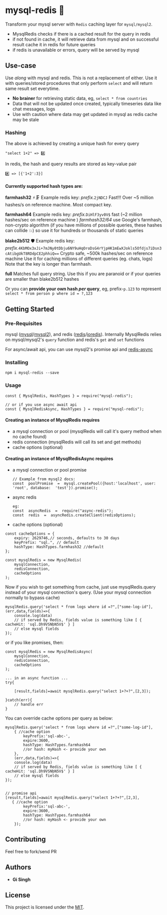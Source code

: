 
# mysql-redis :rocket:

Transform your mysql server with `Redis` caching layer for `mysql/mysql2`.
- MysqlRedis checks if there is a cached result for the query in redis 
- if not found in cache, it will retrieve data from mysql and on successful result cache it in redis for future queries
- if redis is unavailable or errors, query will be served by mysql

## Use-case
Use _along_ with mysql and redis. This is not a replacement of either. Use it with queries/stored procedures that only perform `select` and will return same result set everytime.

- **No brainer** for retrieving static data, eg, `select * from countries`
- Data that will not be updated once created, typically timeseries data like chat messages, logs
- Use with caution where data may get updated in mysql as redis cache may be stale

### Hashing 
 The above is achieved by creating a unique hash for every query
 
    "select 1+2" => #️⃣
  
In redis, the hash and query results are stored as key-value pair

    #️⃣ => [{'1+2':3}]

#### Currently supported hash types are:    
  
**farmhash32** ⚡🗜️
Example redis key: *prefix.*`2jNDCJ`
Fast!!! Over ~5 million hashes/s on reference machine. Most compact key.

**farmhash64** 
Example redis key:  *prefix.*`DiHlF3yv0V$` 
fast (~2 million hashes/sec on reference machine )
*farmhash32/64* use Google's farmhash, non-crypto algorithm (if you have millions of possible queries, these hashes can collide :collision:) so use it for hundreds or thousands of static queries

**blake2b512** 🛡️
Example redis key: *prefix.*`4KbMOx3xJi+7mJNy0tDbju6NY9uHqOroDsG4rYjpHK1mEwXJokls5Ofdjs7iDsn3cAtibgUkT8RDdpCE2phhiQ==` 
Crypto safe, ~500k hashes/sec on reference machine
Use it for caching millions of different queries (eg. chats, logs)
Note that the key is longer than farmhash.

**full** 
Matches full query string. Use this if you are paranoid or if your queries are smaller than blake2b512 hashes

Or you can **provide your own hash *per* query**, eg, prefix-`p.123` to represent `select * from person p where id = ?,123` 

## Getting Started

### Pre-Requisites
mysql ([mysql](https://www.npmjs.com/package/mysql)/[mysql2](https://www.npmjs.com/package/mysql2)), and redis ([redis](https://www.npmjs.com/package/redis)/[ioredis](https://www.npmjs.com/package/ioredis)). Internally MysqlRedis relies on mysql/mysql2's `query` function and redis's `get` and `set` functions

For async/await api, you can use mysql2's promise api and [redis-async](https://www.npmjs.com/package/mysql-redis)

### Installing
`npm i mysql-redis --save` 

### Usage
```
const { MysqlRedis, HashTypes } = require("mysql-redis");

// or if you use async await api
const { MysqlRedisAsync, HashTypes } = require("mysql-redis");
```

####  Creating an instance of MysqlRedis requires 
- a mysql connection or pool (mysqlRedis will call it's query method when no cache found)
- redis connection (mysqlRedis will call its set and get methods)
- cache options (optional)  

####  Creating an instance of MysqlRedisAsync requires 
- a mysql connection or pool promise 
	``` 
	// Example from mysql2 docs:
	const  poolPromise  =  mysql.createPool({host:'localhost', user:  'root', database:  'test'}).promise(); 
	```
- async redis
	```
	eg:
	const  asyncRedis  =  require("async-redis");
	const  redis  =  asyncRedis.createClient(redisOptions);

	```
- cache options (optional)  

```
const cacheOptions = {
    expiry: 2629746,// seconds, defaults to 30 days 
    keyPrefix: "sql.", // default
    hashType: HashTypes.farmhash32 //default
};

const mysqlRedis = new MysqlRedis(
    mysqlConnection,
    redisConnection,
    cacheOptions
);
```
Now if you wish to get something from cache, just use mysqlRedis.query instead of your mysql connection's query. (Use your mysql connection normally to bypass cache)
```
mysqlRedis.query('select * from logs where id =?",["some-log-id"], (err,data,fields)=>{
	console.log(data)
	// if served by Redis, fields value is something like [ { cacheHit: 'sql.Dh9VSNbN5V$' } ]
	// else mysql fields
});
```

or if you like promises, then:

```
const mysqlRedis = new MysqlRedisAsync(
    mysqlConnection,
    redisConnection,
    cacheOptions
);

... in an async function ...
try{

	[result,fields]=await mysqlRedis.query("select 1+?+?",[2,3]);

}catch(err){
	// handle err
}

```
You can override cache options per query as below:

```
mysqlRedis.query('select * from logs where id =?",["some-log-id"],
	{ //cache option
		keyPrefix:'sql-abc-', 
		expire:3600, 
		hashType: HashTypes.farmhash64 
        //or hash: myHash <- provide your own 
	}, 
	(err,data,fields)=>{
	console.log(data)
	// if served by Redis, fields value is something like [ { cacheHit: 'sql.Dh9VSNbN5V$' } ]
	// else mysql fields
});


// promise api
[result,fields]=await mysqlRedis.query("select 1+?+?",[2,3],
   { //cache option
		keyPrefix:'sql-abc-', 
		expire:3600, 
		hashType: HashTypes.farmhash64 
        //or hash: myHash <- provide your own 
	});

```

 
## Contributing

 Feel free to fork/send PR

## Authors

* **Gi Singh** 

## License

This project is licensed under the [MIT](./LICENSE).
